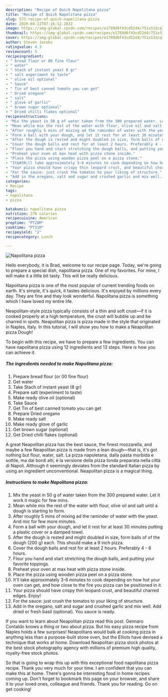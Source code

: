 ```yaml
---
description: "Recipe of Quick Napolitana pizza"
title: "Recipe of Quick Napolitana pizza"
slug: 573-recipe-of-quick-napolitana-pizza
date: 2020-04-22T07:16:12.283Z
image: https://img-global.cpcdn.com/recipes/e1789d6f43cd52d4/751x532cq70/napolitana-pizza-recipe-main-photo.jpg
thumbnail: https://img-global.cpcdn.com/recipes/e1789d6f43cd52d4/751x532cq70/napolitana-pizza-recipe-main-photo.jpg
cover: https://img-global.cpcdn.com/recipes/e1789d6f43cd52d4/751x532cq70/napolitana-pizza-recipe-main-photo.jpg
author: Steven Jacobs
ratingvalue: 4.3
reviewcount: 5
recipeingredient:
- " bread flour or 00 fine flour"
- " water"
- " Stach of instant yeast 8 gr"
- " salt experiment to taste"
- " olive oil optional"
- " Sauce"
- " Tin of best canned tomato you can get"
- " Dried oregano"
- " salt"
- " glove of garlic"
- " brown sugar optional"
- " Dried chilli flakes optional"
recipeinstructions:
- "Mix the yeast in 50 g of water taken from the 300 prepared water. Let it work it magic for few mins."
- "Mean while mix the rest of the water with flour, olive oil and salt until a dough is starting to form."
- "After roughly 5 mins of mixing ad the raminder of water with the yeast. And mic for few more minutes."
- "Form a ball with your dough, and let it rest for at least 30 minutes putting a plastic cover or a damped towel."
- "After the dough is rested and might doubled in size, form balls of of the dough (200 g) each. This should make a 9 inch pizza."
- "Cover the dough balls and rest for at least 2 hours. Preferably 4 - 6 hours."
- "Flour you hand and start stretching the dough balls, and putting your favorite toppings."
- "Preheat your oven at max heat with pizza stone inside."
- "Place the pizza using wooden pizza peel on a pizza stone."
- "It&#39;ll take approximately 3-6 minutes to cook depending on how hot your oven can get, and how close to the fire you pizza can be positioned in it."
- "Your pizza should have crispy thin leopard crust, and beautiful charred edges. Enjoy!"
- "For the sauce: just crush the tomatos to your liking of structure."
- "Add in the oregano, salt and sugar and crushed garlic and mix well. Add dried or fresh basil (optional). You sauce is ready."
categories:
- Recipe
tags:
- napolitana
- pizza

katakunci: napolitana pizza 
nutrition: 278 calories
recipecuisine: American
preptime: "PT28M"
cooktime: "PT31M"
recipeyield: "2"
recipecategory: Lunch

---
```



![Napolitana pizza](https://img-global.cpcdn.com/recipes/e1789d6f43cd52d4/751x532cq70/napolitana-pizza-recipe-main-photo.jpg)

Hello everybody, it is Brad, welcome to our recipe page. Today, we're going to prepare a special dish, napolitana pizza. One of my favorites. For mine, I will make it a little bit tasty. This will be really delicious.

Napolitana pizza is one of the most popular of current trending foods on earth. It's simple, it's quick, it tastes delicious. It's enjoyed by millions every day. They are fine and they look wonderful. Napolitana pizza is something which I have loved my entire life.

Neapolitan-style pizza typically consists of a thin and soft crust—if it is cooked properly at a high temperature, the crust will bubble up and be charred in spots. Neapolitan pizza is pizza made in the style that originated in Naples, Italy. In this tutorial, I will show you how to make a Neapolitan pizza Dough!


To begin with this recipe, we have to prepare a few ingredients. You can have napolitana pizza using 12 ingredients and 13 steps. Here is how you can achieve it.

<!--inarticleads1-->

##### The ingredients needed to make Napolitana pizza:

1. Prepare  bread flour (or 00 fine flour)
1. Get  water
1. Take  Stach of instant yeast (8 gr)
1. Prepare  salt (experiment to taste)
1. Make ready  olive oil (optional)
1. Take  Sauce
1. Get  Tin of best canned tomato you can get
1. Prepare  Dried oregano
1. Make ready  salt
1. Make ready  glove of garlic
1. Get  brown sugar (optional)
1. Get  Dried chilli flakes (optional)


A great Neapolitan pizza has the best sauce, the finest mozzarella, and maybe a few Neapolitan pizza is made from a lean dough—that is, it&#39;s got nothing but flour, water, salt. La pizza napoletana, dalla pasta morbida e sottile, ma dai bordi alti, è la versione della pizza tonda preparata nella città di Napoli. Although it seemingly deviates from the standard Italian pizza by using an ingredient unconventional. Neapolitan pizza is a magical thing. 

<!--inarticleads2-->

##### Instructions to make Napolitana pizza:

1. Mix the yeast in 50 g of water taken from the 300 prepared water. Let it work it magic for few mins.
1. Mean while mix the rest of the water with flour, olive oil and salt until a dough is starting to form.
1. After roughly 5 mins of mixing ad the raminder of water with the yeast. And mic for few more minutes.
1. Form a ball with your dough, and let it rest for at least 30 minutes putting a plastic cover or a damped towel.
1. After the dough is rested and might doubled in size, form balls of of the dough (200 g) each. This should make a 9 inch pizza.
1. Cover the dough balls and rest for at least 2 hours. Preferably 4 - 6 hours.
1. Flour you hand and start stretching the dough balls, and putting your favorite toppings.
1. Preheat your oven at max heat with pizza stone inside.
1. Place the pizza using wooden pizza peel on a pizza stone.
1. It&#39;ll take approximately 3-6 minutes to cook depending on how hot your oven can get, and how close to the fire you pizza can be positioned in it.
1. Your pizza should have crispy thin leopard crust, and beautiful charred edges. Enjoy!
1. For the sauce: just crush the tomatos to your liking of structure.
1. Add in the oregano, salt and sugar and crushed garlic and mix well. Add dried or fresh basil (optional). You sauce is ready.


If you want to learn about Neapolitan pizza read this post. Gennaro Contaldo knows a thing or two about pizza. But his easy pizza recipe from Naples holds a few surprises! Neapolitans would balk at cooking pizza in anything less than a purpose-built stone oven, but the Elliots have devised a technique that works at home. Download Neapolitan pizza stock photos at the best stock photography agency with millions of premium high quality, royalty-free stock photos. 

So that is going to wrap this up with this exceptional food napolitana pizza recipe. Thank you very much for your time. I am confident that you can make this at home. There's gonna be interesting food in home recipes coming up. Don't forget to bookmark this page on your browser, and share it to your loved ones, colleague and friends. Thank you for reading. Go on get cooking!
